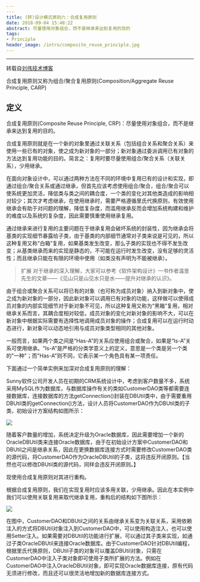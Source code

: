 ```yaml
---
---
title: (转)设计模式原则六：合成复用原则
date: 2018-09-04 15:48:22
abstract: 尽量使用对象组合，而不是继承来达到复用的目的
tags:
- Principle
header_image: /intro/composite_reuse_principle.jpg
---
```

---

转载自[刘伟技术博客](https://blog.csdn.net/lovelion/article/category/738450/7)

合成复用原则又称为组合/聚合复用原则(Composition/Aggregate Reuse Principle, CARP)

## 定义

合成复用原则(Composite Reuse Principle, CRP)：尽量使用对象组合，而不是继承来达到复用的目的。

合成复用原则就是在一个新的对象里通过关联关系（包括组合关系和聚合关系）来使用一些已有的对象，使之成为新对象的一部分；新对象通过委派调用已有对象的方法达到复用功能的目的。简言之：复用时要尽量使用组合/聚合关系（关联关系），少用继承。

在面向对象设计中，可以通过两种方法在不同的环境中复用已有的设计和实现，即通过组合/聚合关系或通过继承，但首先应该考虑使用组合/聚合，组合/聚合可以使系统更加灵活，降低类与类之间的耦合度，一个类的变化对其他类造成的影响相对较少；其次才考虑继承，在使用继承时，需要严格遵循里氏代换原则，有效使用继承会有助于对问题的理解，降低复杂度，而滥用继承反而会增加系统构建和维护的难度以及系统的复杂度，因此需要慎重使用继承复用。

通过继承来进行复用的主要问题在于继承复用会破坏系统的封装性，因为继承会将基类的实现细节暴露给子类，由于基类的内部细节通常对子类来说是可见的，所以这种复用又称“白箱”复用，如果基类发生改变，那么子类的实现也不得不发生改变；从基类继承而来的实现是静态的，不可能在运行时发生改变，没有足够的灵活性；而且继承只能在有限的环境中使用（如类没有声明为不能被继承）。

>扩展
对于继承的深入理解，大家可以参考《软件架构设计》一书作者温昱先生的文章——《见山只是山见水只是水——提升对继承的认识》。

由于组合或聚合关系可以将已有的对象（也可称为成员对象）纳入到新对象中，使之成为新对象的一部分，因此新对象可以调用已有对象的功能，这样做可以使得成员对象的内部实现细节对于新对象不可见，所以这种复用又称为“黑箱”复用，相对继承关系而言，其耦合度相对较低，成员对象的变化对新对象的影响不大，可以在新对象中根据实际需要有选择性地调用成员对象的操作；合成复用可以在运行时动态进行，新对象可以动态地引用与成员对象类型相同的其他对象。

一般而言，如果两个类之间是“Has-A”的关系应使用组合或聚合，如果是“Is-A”关系可使用继承。"Is-A"是严格的分类学意义上的定义，意思是一个类是另一个类的"一种"；而"Has-A"则不同，它表示某一个角色具有某一项责任。

下面通过一个简单实例来加深对合成复用原则的理解：

Sunny软件公司开发人员在初期的CRM系统设计中，考虑到客户数量不多，系统采用MySQL作为数据库，与数据库操作有关的类如CustomerDAO类等都需要连接数据库，连接数据库的方法getConnection()封装在DBUtil类中，由于需要重用DBUtil类的getConnection()方法，设计人员将CustomerDAO作为DBUtil类的子类，初始设计方案结构如图所示：

![](http://my.csdn.net/uploads/201205/14/1336930023_1487.jpg)

随着客户数量的增加，系统决定升级为Oracle数据库，因此需要增加一个新的OracleDBUtil类来连接Oracle数据库，由于在初始设计方案中CustomerDAO和DBUtil之间是继承关系，因此在更换数据库连接方式时需要修改CustomerDAO类的源代码，将CustomerDAO作为OracleDBUtil的子类，这将违反开闭原则。【当然也可以修改DBUtil类的源代码，同样会违反开闭原则。】

现使用合成复用原则对其进行重构。

根据合成复用原则，我们在实现复用时应该多用关联，少用继承。因此在本实例中我们可以使用关联复用来取代继承复用，重构后的结构如下图所示：

![](http://my.csdn.net/uploads/201205/14/1336930028_3039.jpg)

在图中，CustomerDAO和DBUtil之间的关系由继承关系变为关联关系，采用依赖注入的方式将DBUtil对象注入到CustomerDAO中，可以使用构造注入，也可以使用Setter注入。如果需要对DBUtil的功能进行扩展，可以通过其子类来实现，如通过子类OracleDBUtil来连接Oracle数据库。由于CustomerDAO针对DBUtil编程，根据里氏代换原则，DBUtil子类的对象可以覆盖DBUtil对象，只需在CustomerDAO中注入子类对象即可使用子类所扩展的方法。例如在CustomerDAO中注入OracleDBUtil对象，即可实现Oracle数据库连接，原有代码无须进行修改，而且还可以很灵活地增加新的数据库连接方式。
<!--stackedit_data:
eyJoaXN0b3J5IjpbLTM0Nzc2NzQ2Ml19
-->
